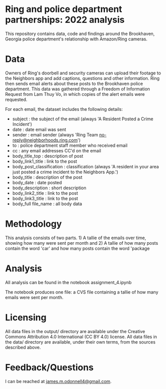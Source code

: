 # Ring and police department partnerships: 2022 analysis

This repository contains data, code and findings around the Brookhaven, Georgia police department's relationship with Amazon/Ring cameras. 

# Data

Owners of Ring's doorbell and security cameras can upload their footage to the Neighbors app and add captions, questions and other information. Ring then sends email alerts about these posts to the Brookhaven police department. This data was gathered through a Freedom of Information Request from Lam Thuy Vo, in which copies of the alert emails were requested. 

For each email, the dataset includes the following details:

- subject	: the subject of the email (always 'A Resident Posted a Crime Incident')
- date	: date email was sent
- sender	: email sender (always 'Ring Team <no-reply@neighborhoods.ring.com>')
- to	: police department staff member who received email
- cc	: any email addresses CC'd on the email
- body_title_top	: description of post
- body_link1_title	: link to the post
- body_post_classification	: classification (always 'A resident in your area just posted a crime incident to the Neighbors App.')
- body_title	: description of the post
- body_date : date posted
- body_description	: short description
- body_link2_title	: link to the post
- body_link3_title	: link to the post
- body_full	file_name : all body data

# Methodology

This analysis consists of two parts. 1) A tallie of the emails over time, showing how many were sent per month and 2) A tallie of how many posts contain the word 'car' and how many posts contain the word 'package

# Analysis

All analysis can be found in the notebook assignment_4.ipynb

The notebook produces one file: a CVS file containing a tallie of how many emails were sent per month.

# Licensing

All data files in the output/ directory are available under the Creative Commons Attribution 4.0 International (CC BY 4.0) license. All data files in the data/ directory are available, under their own terms, from the sources described above.

# Feedback/Questions

I can be reached at james.m.odonnell4@gmail.com.

